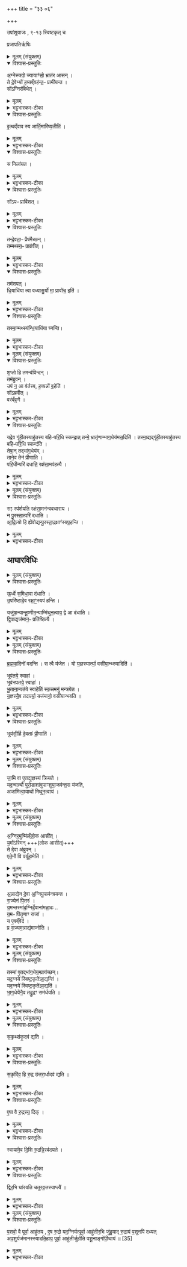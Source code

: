+++
title = "३३ ०६"

+++
<div class="js_include" url="/vedAH_yajuH/taittirIyam/sArasvata-vibhAgaH/saMhitA/sarva-prastutiH/2/6/06"  newLevelForH1="1" includeTitle="true">

उपांशुयाजः , ९-१३ स्विष्टकृत् च

प्रजापतिर्ऋषिः

<details><summary>मूलम् (संयुक्तम्)</summary>

अ॒ग्नेस्त्रयो॒ ज्यायाꣳ॑सो॒ भ्रात॑र आस॒न्ते दे॒वेभ्यो॑ ह॒व्यव्ँवह॑न्त॒ᳶ प्रामी॑यन्त॒ सो॑ऽग्निर॑बिभेदि॒त्थव्ँवाव स्य आर्ति॒मारि॑ष्य॒तीति॒ स निला॑यत॒ सो॑ऽपᳶ प्रावि॑श॒त्तन्दे॒वता॒ᳶ प्रैष॑मैच्छ॒न्तम्मथ्स्य॒ᳶ प्राब्र॑वी॒त्तम॑शपद्धि॒याधि॑या त्वा वध्यासु॒र्यो मा॒ प्रावो॑च॒ इति॒ तस्मा॒न्मथ्स्य॑न्धि॒याधि॑या घ्नन्ति
</details>

<details open><summary>विश्वास-प्रस्तुतिः</summary>

अ॒ग्नेस्त्रयो॒ ज्यायाꣳ॑सो॒ भ्रात॑र आसन्  ।  
ते दे॒वेभ्यो॑ ह॒व्यव्ँवह॑न्त॒ᳶ प्रामी॑यन्त ।  
सो॑ऽग्निर॑बिभेत् ।  
</details>

<details><summary>मूलम्</summary>

अ॒ग्नेस्त्रयो॒ ज्यायाꣳ॑सो॒ भ्रात॑र आसन्  ।  
ते दे॒वेभ्यो॑ ह॒व्यव्ँवह॑न्त॒ᳶ प्रामी॑यन्त ।  
सो॑ऽग्निर॑बिभेत् ।  
</details>

<details><summary>भट्टभास्कर-टीका</summary>

1अग्नेस्त्रय इत्यादि ॥ गतम् ।
</details>

<details open><summary>विश्वास-प्रस्तुतिः</summary>

इ॒त्थव्ँवाव स्य आर्ति॒मारि॑ष्य॒तीति॑ ।  
</details>

<details><summary>मूलम्</summary>

इ॒त्थव्ँवाव स्य आर्ति॒मारि॑ष्य॒तीति॑ ।  
</details>

<details><summary>भट्टभास्कर-टीका</summary>

इत्थं वाव स्य इति । आत्मानमेव स एष इति निर्दिशति ।
</details>

<details open><summary>विश्वास-प्रस्तुतिः</summary>

स निला॑यत ।  
</details>

<details><summary>मूलम्</summary>

स निला॑यत ।  
</details>

<details><summary>भट्टभास्कर-टीका</summary>

स निलायत निरगच्छत् । 'उपसर्गस्यायतौ' इति लत्वम् ।
</details>

<details open><summary>विश्वास-प्रस्तुतिः</summary>

सो॑ऽपᳶ प्रावि॑शत् ।  
</details>

<details><summary>मूलम्</summary>

सो॑ऽपᳶ प्रावि॑शत् ।  
</details>

<details><summary>भट्टभास्कर-टीका</summary>

सोऽपः प्राविशदित्यादि । अप्सु प्रविष्टमदृश्यतां गतम् ।
</details>

<details open><summary>विश्वास-प्रस्तुतिः</summary>

तन्दे॒वता॒ᳶ प्रैष॑मैच्छन् ।  
तम्मथ्स्य॒ᳶ प्राब्र॑वीत् ।  
</details>

<details><summary>मूलम्</summary>

तन्दे॒वता॒ᳶ प्रैष॑मैच्छन् ।  
तम्मथ्स्य॒ᳶ प्राब्र॑वीत् ।  
</details>

<details><summary>भट्टभास्कर-टीका</summary>

प्रैषमिष्टविषये प्रेषितुमैच्छन् देवताः तदर्थं तमन्विछन्ति स्मेति यावत् । छान्दसो णमुल् । अथाप्सु स्थितः कश्चिन्मत्स्यः तमग्निं प्राब्रवीत् इह वसतीति ।
</details>

<details open><summary>विश्वास-प्रस्तुतिः</summary>

तम॑शपत् ।  
धि॒याधि॑या त्वा वध्यासु॒र्यो मा॒ प्रावो॑च॒ इति॑ ।
</details>

<details><summary>मूलम्</summary>

तम॑शपत् ।  
धि॒याधि॑या त्वा वध्यासु॒र्यो मा॒ प्रावो॑च॒ इति॑ ।
</details>

<details><summary>भट्टभास्कर-टीका</summary>

अथाग्निर्मत्स्यमशपत् यस्त्वं मामदृश्यं देवताभ्यः प्रावोचः तत्त्वां सर्वेऽपि धियाधिया कर्मणा जालग्रहणादिना व्यापारेण वध्यासुः । पुरुषव्यापारेणैव तव प्राणवियोगोऽस्त्विति । बुद्धियोगो वा धीरित्युच्यते ।
</details>

<details open><summary>विश्वास-प्रस्तुतिः</summary>

तस्मा॒न्मथ्स्य॑न्धि॒याधि॑या घ्नन्ति।
</details>

<details><summary>मूलम्</summary>

तस्मा॒न्मथ्स्य॑न्धि॒याधि॑या घ्नन्ति।
</details>

<details><summary>भट्टभास्कर-टीका</summary>

तस्माच्छप्तत्वादद्यापि तथैव क्रियते मत्स्यः ॥
</details>

<details><summary>मूलम् (संयुक्तम्)</summary>

श॒प्तः [30] हि तमन्व॑विन्द॒न्तम॑ब्रुव॒न्नुप॑ न॒ आ व॑र्तस्व ह॒व्यन्नो॑ व॒हेति॒ सो॑ऽब्रवी॒द्वर॑व्ँवृणै॒ यदे॒व गृ॑ही॒तस्याहु॑तस्य बहिᳶपरि॒धि स्कन्दा॒त्तन्मे॒ भ्रातृ॑णाम्भाग॒धेय॑मस॒दिति॒ तस्मा॒द्यद्गृ॑ही॒तस्याहु॑तस्य बहिᳶपरि॒धि स्कन्द॑ति॒ तेषा॒न्तद्भा॑ग॒धेय॒न्ताने॒व तेन॑ प्रीणाति परि॒धीन्परि॑ दधाति॒ रक्ष॑सा॒मप॑हत्यै
</details>

<details open><summary>विश्वास-प्रस्तुतिः</summary>

श॒प्तो हि तमन्व॑विन्दन् ।   
तम॑ब्रुवन् ।  
उप॑ न॒ आ व॑र्तस्व, ह॒व्यन्नो॑ व॒हेति॑ ।  
सो॑ऽब्रवीत् ।  
वर॑व्ँवृणै  ।   
</details>

<details><summary>मूलम्</summary>

श॒प्तो हि तमन्व॑विन्दन् ।   
तम॑ब्रुवन् ।  
उप॑ न॒ आ व॑र्तस्व, ह॒व्यन्नो॑ व॒हेति॑ ।  
सो॑ऽब्रवीत् ।  
वर॑व्ँवृणै  ।   
</details>

<details><summary>भट्टभास्कर-टीका</summary>

2तमन्वविन्दन्नित्यादि ॥ गतम् ।
</details>

<details open><summary>विश्वास-प्रस्तुतिः</summary>

यदे॒व गृ॑ही॒तस्याहु॑तस्य बहिᳶपरि॒धि स्कन्दा॒त् तन्मे॒ भ्रातृ॑णाम्भाग॒धेय॑मस॒दिति॑ ।
तस्मा॒द्यद्गृ॑ही॒तस्याहु॑तस्य बहिᳶपरि॒धि स्कन्द॑ति ।  
तेषा॒न् तद्भा॑ग॒धेय॑म् ।  
ताने॒व तेन॑ प्रीणाति ।  
परि॒धीन्परि॑ दधाति॒ रक्ष॑सा॒मप॑हत्यै ।
</details>

<details><summary>मूलम्</summary>

यदे॒व गृ॑ही॒तस्याहु॑तस्य बहिᳶपरि॒धि स्कन्दा॒त् तन्मे॒ भ्रातृ॑णाम्भाग॒धेय॑मस॒दिति॑ ।
तस्मा॒द्यद्गृ॑ही॒तस्याहु॑तस्य बहिᳶपरि॒धि स्कन्द॑ति ।  
तेषा॒न् तद्भा॑ग॒धेय॑म् ।  
ताने॒व तेन॑ प्रीणाति ।  
परि॒धीन्परि॑ दधाति॒ रक्ष॑सा॒मप॑हत्यै ।
</details>

<details><summary>भट्टभास्कर-टीका</summary>

स्कन्दादिति । लेट्याडागमः । असदित्यडागमः तस्मात्परिधानं कर्तव्यं रक्षसां चापहत्यै भवति ॥
</details>

<details><summary>मूलम् (संयुक्तम्)</summary>

सꣵ स्प॑र्शयति [31] रक्ष॑सा॒मन॑न्ववचाराय॒ न पु॒रस्ता॒त्परि॑ दधात्यादि॒त्यो ह्ये॑वोद्यन्पु॒रस्ता॒द्रक्षाꣳ॑स्यप॒हन्ति
</details>

<details open><summary>विश्वास-प्रस्तुतिः</summary>

सꣵ स्प॑र्शयति रक्ष॑सा॒मन॑न्ववचाराय ।  
न पु॒रस्ता॒त्परि॑ दधाति ।  
आ॒दि॒त्यो हि ह्ये॑वोद्यन्पु॒रस्ता॒द्रक्षाꣳ॑स्यप॒हन्ति ।  
</details>

<details><summary>मूलम्</summary>

सꣵ स्प॑र्शयति रक्ष॑सा॒मन॑न्ववचाराय ।  
न पु॒रस्ता॒त्परि॑ दधाति ।  
आ॒दि॒त्यो हि ह्ये॑वोद्यन्पु॒रस्ता॒द्रक्षाꣳ॑स्यप॒हन्ति ।  
</details>

<details><summary>भट्टभास्कर-टीका</summary>

3संस्पर्शयतीत्यादि ॥ गतम् ॥
</details>

## आघारविधिः
<details><summary>मूलम् (संयुक्तम्)</summary>

ऊ॒र्ध्वे स॒मिधा॒वा द॑धात्यु॒परि॑ष्टादे॒व रक्षा॒ꣳ॒स्यप॑ हन्ति॒ यजु॑षा॒न्यान्तू॒ष्णीम॒न्याम्मि॑थुन॒त्वाय॒ द्वे आ द॑धाति द्वि॒पाद्यज॑मान॒ᳶ प्रति॑ष्ठित्यै
</details>

<details open><summary>विश्वास-प्रस्तुतिः</summary>

ऊ॒र्ध्वे स॒मिधा॒वा द॑धाति ।  
उ॒परि॑ष्टादे॒व रक्षा॒ꣳ॒स्यप॑ हन्ति ।  

यजु॑षा॒न्यान्तू॒ष्णीम॒न्याम्मि॑थुन॒त्वाय॒ द्वे आ द॑धाति ।  
द्वि॒पाद्यज॑मान॒ᳶ प्रति॑ष्ठित्यै ।  
</details>

<details><summary>मूलम्</summary>

ऊ॒र्ध्वे स॒मिधा॒वा द॑धाति ।  
उ॒परि॑ष्टादे॒व रक्षा॒ꣳ॒स्यप॑ हन्ति ।  

यजु॑षा॒न्यान्तू॒ष्णीम॒न्याम्मि॑थुन॒त्वाय॒ द्वे आ द॑धाति ।  
द्वि॒पाद्यज॑मान॒ᳶ प्रति॑ष्ठित्यै ।  
</details>

<details><summary>भट्टभास्कर-टीका</summary>

4ऊर्ध्वे इत्यादि ॥ आघारविधिः । यजुषेति । 'वीतिहोत्रं त्वा कवे' इति दक्षिणाम् । यजुर्वेदाम्नानात् गायत्र्येव यजुरित्युच्यते । तेन विभिन्नलिङ्गद्वयसयोगान्मिथुनत्वम् ॥
</details>

<details><summary>मूलम् (संयुक्तम्)</summary>

ब्रह्मवा॒दिनो॑ वदन्ति॒ स त्वै य॑जेत॒ यो य॒ज्ञस्यार्त्या॒ वसी॑या॒न्थ्स्यादिति॒ भूप॑तये॒ स्वाहा॒ भुव॑नपतये॒ स्वाहा॑ भू॒ताना॑म् [32]  
पत॑ये॒ स्वाहेति॑ स्क॒न्नमनु॑ मन्त्रयेत य॒ज्ञस्यै॒व तदार्त्या॒ यज॑मानो॒ वसी॑यान्भवति॒ भूय॑सी॒र्हि दे॒वताः॑ प्री॒णाति
</details>

<details open><summary>विश्वास-प्रस्तुतिः</summary>

ब्र॒ह्म॒वा॒दिनो॑ वदन्ति ।
स त्वै य॑जेत ।
यो य॒ज्ञस्यार्त्या॒ वसी॑या॒न्थ्स्यादिति॑ ।

भूप॑तये॒ स्वाहा॑ ।   
भुव॑नपतये॒ स्वाहा॑ ।   
भू॒ताना॒म्पत॑ये स्वाहेति॑ स्क॒न्नमनु॑ मन्त्रयेत ।  
य॒ज्ञस्यै॒व तदार्त्या॒ यज॑मानो॒ वसी॑यान्भवति ।  
</details>

<details><summary>मूलम्</summary>

ब्र॒ह्म॒वा॒दिनो॑ वदन्ति ।
स त्वै य॑जेत ।
यो य॒ज्ञस्यार्त्या॒ वसी॑या॒न्थ्स्यादिति॑ ।

भूप॑तये॒ स्वाहा॑ ।   
भुव॑नपतये॒ स्वाहा॑ ।   
भू॒ताना॒म्पत॑ये स्वाहेति॑ स्क॒न्नमनु॑ मन्त्रयेत ।  
य॒ज्ञस्यै॒व तदार्त्या॒ यज॑मानो॒ वसी॑यान्भवति ।  
</details>

<details><summary>भट्टभास्कर-टीका</summary>

5ब्रह्मवादिन इत्यादि ॥ अनार्थावस्थायां वसुमत्तरोऽस्त्विति यः कामयेत । गतमन्यत् ।
</details>

<details open><summary>विश्वास-प्रस्तुतिः</summary>

भूय॑सी॒र्हि दे॒वताः॑  प्री॒णाति॑ ।  
</details>

<details><summary>मूलम्</summary>

भूय॑सी॒र्हि दे॒वताः॑  प्री॒णाति॑ ।  
</details>

<details><summary>भट्टभास्कर-टीका</summary>

भूयसीरिति । अनार्तावस्थाया बहुतरा इति तेनार्तत्वमेव वरमिति ॥
</details>

<details><summary>मूलम् (संयुक्तम्)</summary>

जा॒मि वा ए॒तद्य॒ज्ञस्य॑ क्रियते॒ यद॒न्वञ्चौ॑ पुरो॒डाशा॑वुपाꣳशुया॒जम॑न्त॒रा य॑ज॒त्यजा॑मित्वा॒याथो॑ मिथुन॒त्वाय
</details>

<details open><summary>विश्वास-प्रस्तुतिः</summary>

जा॒मि वा ए॒तद्य॒ज्ञस्य॑ क्रियते ।   
यद॒न्वञ्चौ॑ पुरो॒डाशा॑वुपाꣳशुया॒जम॑न्त॒रा य॑जति,    
अजा॑मित्वा॒याथो॑ मिथुन॒त्वाय॑ ।
</details>

<details><summary>मूलम्</summary>

जा॒मि वा ए॒तद्य॒ज्ञस्य॑ क्रियते ।   
यद॒न्वञ्चौ॑ पुरो॒डाशा॑वुपाꣳशुया॒जम॑न्त॒रा य॑जति,    
अजा॑मित्वा॒याथो॑ मिथुन॒त्वाय॑ ।
</details>

<details><summary>भट्टभास्कर-टीका</summary>

6जामि आलस्यजनकम् । अन्वञ्चौ अनुपूर्वौ अन्येनाव्यवहितौ यद्भवतः पुरोडाशौ तस्मादाज्यहविरुपांशुयाजः पौर्णमास्यां मध्ये भवति पुरोडाशयोः प्रधानमेव । पुरोडाशाज्यहविषोः द्वयस्य विभिन्नरूपत्वात् मिथुनत्वम् ॥
</details>

<details><summary>मूलम् (संयुक्तम्)</summary>

अ॒ग्निर॒मुष्मि॑ल्ँलो॒क आसी॑द्य॒मो॑ऽस्मिन्ते दे॒वा अ॑ब्रुव॒न्नेते॒मौ वि पर्यू॑हा॒मेत्य॒न्नाद्ये॑न दे॒वा अ॒ग्निम् [33]  उ॒पाम॑न्त्रयन्त रा॒ज्येन॑ पि॒तरो॑ य॒मन्तस्मा॑द॒ग्निर्दे॒वाना॑मन्ना॒दो य॒मᳶ पि॑तृ॒णाꣳ राजा॒ य ए॒वव्ँवेद॒ प्र रा॒ज्यम॒न्नाद्य॑माप्नोति
</details>

<details open><summary>विश्वास-प्रस्तुतिः</summary>

अ॒ग्निर॒मुष्मि॑ल्ँलो॒क आसी॑त् ।  
य॒मो॑ऽस्मिन् +++(लोक आसीत्)+++                                                                                                                                                                                                     
ते दे॒वा अ॑ब्रुवन् ।  
एते॒मौ वि पर्यू॑हा॒मेति॑ ।  
</details>

<details><summary>मूलम्</summary>

अ॒ग्निर॒मुष्मि॑ल्ँलो॒क आसी॑त् ।  
य॒मो॑ऽस्मिन् +++(लोक आसीत्)+++                                                                                                                                                                                                     
ते दे॒वा अ॑ब्रुवन् ।  
एते॒मौ वि पर्यू॑हा॒मेति॑ ।  
</details>

<details><summary>भट्टभास्कर-टीका</summary>

7अग्निरमुष्मिन् लोके इत्यादि ॥ अमुष्मिन् पितृलोके । व्याख्यातमन्यत् ।
</details>

<details open><summary>विश्वास-प्रस्तुतिः</summary>

अ॒न्नाद्ये॑न दे॒वा अ॒ग्निमु॒पाम॑न्त्रयन्त ।  
रा॒ज्येन॑ पि॒तरः॑ ।  
य॒मन्तस्मा॑द॒ग्निर्दे॒वाना॑मन्ना॒दः ..    
य॒मᳶ पि॑तृ॒णाꣳ राजा॑ ।   
य ए॒वव्ँवेद॑ ।  
प्र रा॒ज्यम॒न्नाद्य॑माप्नोति ।  
</details>

<details><summary>मूलम्</summary>

अ॒न्नाद्ये॑न दे॒वा अ॒ग्निमु॒पाम॑न्त्रयन्त ।  
रा॒ज्येन॑ पि॒तरः॑ ।  
य॒मन्तस्मा॑द॒ग्निर्दे॒वाना॑मन्ना॒दः ..    
य॒मᳶ पि॑तृ॒णाꣳ राजा॑ ।   
य ए॒वव्ँवेद॑ ।  
प्र रा॒ज्यम॒न्नाद्य॑माप्नोति ।  
</details>

<details><summary>भट्टभास्कर-टीका</summary>

अन्नाद्येनेति । गतम् । एवं वेदिता राज्यमन्नाद्यं च प्राप्नोति ॥
</details>

<details><summary>मूलम् (संयुक्तम्)</summary>

तस्मा॑ ए॒तद्भा॑ग॒धेय॒म्प्राय॑च्छ॒न्यद॒ग्नये॑ स्विष्ट॒कृते॑ऽव॒द्यन्ति॒ यद॒ग्नये॑ स्विष्ट॒कृते॑ऽव॒द्यति॑ भाग॒धेये॑नै॒व तद्रु॒द्रꣳ सम॑र्धयति
</details>

<details open><summary>विश्वास-प्रस्तुतिः</summary>

तस्मा॑ ए॒तद्भा॑ग॒धेय॒म्प्राय॑च्छन्।  
यद॒ग्नये॑ स्विष्ट॒कृते॑ऽव॒द्यन्ति॑ ।  
यद॒ग्नये॑ स्विष्ट॒कृते॑ऽव॒द्यति॑ ।  
भा॒ग॒धेये॑नै॒व तद्रु॒द्रꣳ सम॑र्धयति ।  
</details>

<details><summary>मूलम्</summary>

तस्मा॑ ए॒तद्भा॑ग॒धेय॒म्प्राय॑च्छन्।  
यद॒ग्नये॑ स्विष्ट॒कृते॑ऽव॒द्यन्ति॑ ।  
यद॒ग्नये॑ स्विष्ट॒कृते॑ऽव॒द्यति॑ ।  
भा॒ग॒धेये॑नै॒व तद्रु॒द्रꣳ सम॑र्धयति ।  
</details>

<details><summary>भट्टभास्कर-टीका</summary>

8तस्मा एतदित्यादि ॥ शोभनमिष्टं करोतीति स्विष्टकृन्नामा प्रकृतादग्नेः प्रशस्तो योन्योऽग्निः तस्मात्तदीयेनैवावदानेन रुद्रमेव भागसमृद्धं करोति तस्य रुद्रात्मकत्वात् ॥
</details>

<details><summary>मूलम् (संयुक्तम्)</summary>

स॒कृथ्स॑कृ॒दव॑ द्यति स॒कृदि॑व॒ हि रु॒द्र उ॑त्तरा॒र्धादव॑ द्यत्ये॒षा वै रु॒द्रस्य॑ [34] दिक्स्वाया॑मे॒व दि॒शि रु॒द्रन्नि॒रव॑दयते॒ द्विर॒भि घा॑रयति चतुरव॒त्तस्याप्त्यै॑
</details>

<details open><summary>विश्वास-प्रस्तुतिः</summary>

स॒कृथ्स॑कृ॒दव॑ द्यति ।  
</details>

<details><summary>मूलम्</summary>

स॒कृथ्स॑कृ॒दव॑ द्यति ।  
</details>

<details><summary>भट्टभास्कर-टीका</summary>

9सकृत्सकृदिति ॥ एकवारमेकवारं सर्वेषु । 'एकस्य सकृच्च' इति निपात्यते ।
</details>

<details open><summary>विश्वास-प्रस्तुतिः</summary>

स॒कृदि॑व॒ हि रु॒द्र उ॑त्तरा॒र्धादव॑ द्यति ।  
</details>

<details><summary>मूलम्</summary>

स॒कृदि॑व॒ हि रु॒द्र उ॑त्तरा॒र्धादव॑ द्यति ।  
</details>

<details><summary>भट्टभास्कर-टीका</summary>

सकृदिवेति । अनावृत्त्यादिसामान्यत्वात् तुल्योत्कृष्टरहिते पदे स्थितत्वात् ।
</details>

<details open><summary>विश्वास-प्रस्तुतिः</summary>

ए॒षा वै रु॒द्रस्य॒ दिक् ।  
</details>

<details><summary>मूलम्</summary>

ए॒षा वै रु॒द्रस्य॒ दिक् ।  
</details>

<details><summary>भट्टभास्कर-टीका</summary>

एषेति । उद्गततरा उत्तरा, अण्डावरणैरप्यनावृतत्वात् ।
</details>

<details open><summary>विश्वास-प्रस्तुतिः</summary>

स्वाया॑मे॒व दि॒शि रु॒द्रन्नि॒रव॑दयते ।  
</details>

<details><summary>मूलम्</summary>

स्वाया॑मे॒व दि॒शि रु॒द्रन्नि॒रव॑दयते ।  
</details>

<details><summary>भट्टभास्कर-टीका</summary>

निरवदयत इति निष्कष्य देवतान्तरेभ्यो व्यावृत्तं भागेन तर्पयति ।
</details>

<details open><summary>विश्वास-प्रस्तुतिः</summary>

द्विर॒भि घा॑रयति चतुरव॒त्तस्याप्त्यै॑ ।
</details>

<details><summary>मूलम्</summary>

द्विर॒भि घा॑रयति चतुरव॒त्तस्याप्त्यै॑ ।
</details>

<details><summary>भट्टभास्कर-टीका</summary>

द्विरित्यादि । गतम् ॥
</details>

<details><summary>मूलम् (संयुक्तम्)</summary>

प॒शवो॒ वै पूर्वा॒ आहु॑तय ए॒ष रु॒द्रो यद॒ग्निर्यत्पूर्वा॒ आहु॑तीर॒भि जु॑हु॒याद्रु॒द्राय॑ प॒शूनपि॑ दध्यादप॒शुर्यज॑मानस्स्यादति॒हाय॒ पूर्वा॒ आहु॑तीर्जुहोति पशू॒नाङ्गो॑पी॒थाय॑ ॥ [35]  
</details>

<details open><summary>विश्वास-प्रस्तुतिः</summary>

प॒शवो॒ वै पूर्वा॒ आहु॑तय   ,
ए॒ष रु॒द्रो यद॒ग्निर्यत्पूर्वा॒ आहु॑तीर॒भि जु॑हु॒याद्
रु॒द्राय॑ प॒शूनपि॑ दध्यत्
अप॒शुर्यज॑मानस्स्यादति॒हाय॒ पूर्वा॒ आहु॑तीर्जुहोति पशू॒नाङ्गो॑पी॒थाय॑ ॥ [35]  
</details>

<details><summary>मूलम्</summary>

प॒शवो॒ वै पूर्वा॒ आहु॑तय   ,
ए॒ष रु॒द्रो यद॒ग्निर्यत्पूर्वा॒ आहु॑तीर॒भि जु॑हु॒याद्
रु॒द्राय॑ प॒शूनपि॑ दध्यत्
अप॒शुर्यज॑मानस्स्यादति॒हाय॒ पूर्वा॒ आहु॑तीर्जुहोति पशू॒नाङ्गो॑पी॒थाय॑ ॥ [35]  
</details>

<details><summary>भट्टभास्कर-टीका</summary>

10पशवो वा इत्यादि ॥ अभिहोम उपरि होमः । अतिहाय होमः अतिलङ्घ्य होमः ॥

इति द्वितीये षष्ठे षष्ठोनुवाकः ॥
</details>


</div>